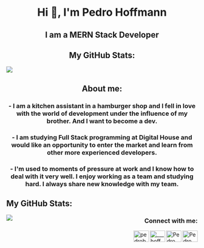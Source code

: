 <h1 align="center">Hi 👋, I'm Pedro Hoffmann</h1>
<h2 align="center">I am a MERN Stack Developer</h2>

<h2 align="center">My GitHub Stats:</h2>
<a href="https://github.com/Pehoffmann/github-readme-stats">
  <img align="center" src="https://github-readme-stats.vercel.app/api?username=Pehoffmann&show_icons=true&theme=radical" />
</a>

<h2 align="center">About me:</h2>

<h3 align="center">-  I am a kitchen assistant in a hamburger shop and I fell in love with the world of development under the influence of my brother. And I want to become a dev.</h3>
<h3 align="center">-  I am studying Full Stack programming at Digital House and would like an opportunity to enter the market and learn from other more experienced developers.</h3>
<h3 align="center">-  I'm used to moments of pressure at work and I know how to deal with it very well. I enjoy working as a team and studying hard. I always share new knowledge with my team.</h3>


<h2 align="left">My GitHub Stats:</h2>   
<a href="https://github.com/Pehoffmann/github-readme-stats">
  <img align="left" src="https://github-readme-stats.vercel.app/api/top-langs/?username=Pehoffmann&show_icons=true&theme=radical" />
</a>

<p align="right">
<h3 align="right">Connect with me:</h3>
 
  <a href="https://www.linkedin.com/in/pehoffmann/" target="_blank"><img align="right" src="https://cdn.jsdelivr.net/npm/simple-icons@3.0.1/icons/linkedin.svg" alt="Pedro Hoffmann" height="30" width="40" /></a>
  <a href="https://www.facebook.com/profile.php?id=100003350256279" target="_blank"><img align="right" src="https://cdn.jsdelivr.net/npm/simple-icons@3.0.1/icons/facebook.svg" alt="Pedro Hoffmann" height="30" width="40" /></a>
  <a href="https://www.instagram.com/___hoffmann/" target="_blank"><img align="right" src="https://cdn.jsdelivr.net/npm/simple-icons@3.0.1/icons/instagram.svg" alt="___hoffmann" height="30" width="40" /></a>
  <a href="mailto:pedrob_hoffmann@outlook.com" target="_blank"><img align="right" src="https://cdn.jsdelivr.net/npm/simple-icons@3.0.1/icons/microsoftoutlook.svg" alt="pedrob_hoffmann@outlook.com" height="30" width="40" /></a>
</p>



